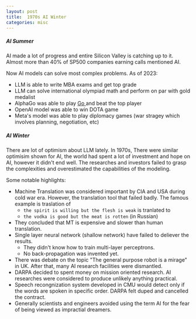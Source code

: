 ```yaml
---
layout: post
title:  1970s AI Winter
categories: misc
---
```


##### AI Summer 
AI made a lot of progress and entire Silicon Valley is catching up to it. 
Almost more than 40% of SP500 companies earning calls mentioned AI.

Now AI models can solve most complex problems. As of 2023:
  * LLM is able to write MBA exams and get top grade
  * LLM can solve international olympiad math and perform on par with gold medalist
  * AlphaGo was able to play <a href="https://research.google/pubs/mastering-the-game-of-go-with-deep-neural-networks-and-tree-search/"> Go </a> and beat the top player
  * OpenAI model was able to win DOTA game
  * Meta's model was able to play diplomacy games (war stragey which involves planning, negotiation, etc)

##### AI Winter

There are lot of optimism about LLM lately. In 1970s, There were similar optimisim shown for AI, the world had spent a lot of investment and hope on AI, however it didn't end well. The researches and investors failed to grasp the complexities and overestimated the capabilities of the modeling. 

Some notable highlights:

  * Machine Translation was considered important by CIA and USA during cold war era. However, the translation tool that failed badly. The famous example is traslation of
    * `the spirit is willing but the flesh is weak` is tranlated to
    * `the vodka is good but the meat is rotten` (in Russian)
  * They concluded that MT is expensive and slower than human translation.
  * Single layer neural network (shallow network) have failed to deliever the results.
    * They didn't know how to train multi-layer perceptrons.
    * No back-propagation was invented yet.
  * There was debate on the topic "The general purpose robot is a mirage" in UK. After that, many AI research facilities were dismantled.
  * DARPA decided to spent money on mission oriented research. AI researches were considered to produce unlikely anything practical.
  * Speech recongnization system developed in CMU would detect only if the words are spoken in specific order. DARPA felt duped and cancelled the contract.
  * Generally scientists and engineers avoided using the term AI for the fear of being viewed as impractial dreamers.


